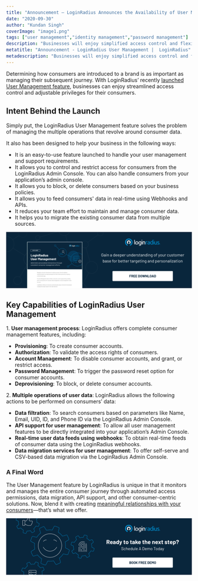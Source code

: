 ```yaml
---
title: "Announcement – LoginRadius Announces the Availability of User Management"
date: "2020-09-30"
author: "Kundan Singh"
coverImage: "image1.png"
tags: ["user management","identity management","password management"]
description: "Businesses will enjoy simplified access control and flexible rights for their customers with the newly added User Management functionality of LoginRadius."
metatitle: "Announcement - LoginRadius User Management |  LoginRadius"
metadescription: "Businesses will enjoy simplified access control and flexible rights for their customers with the newly added User Management functionality of LoginRadius."
---
```



Determining how consumers are introduced to a brand is as important as managing their subsequent journey. With LoginRadius’ recently [launched User Management feature](https://www.loginradius.com/user-management/), businesses can enjoy streamlined access control and adjustable privileges for their consumers. 

## Intent Behind the Launch

Simply put, the LoginRadius User Management feature solves the problem of managing the multiple operations that revolve around consumer data. 

It also has been designed to help your business in the following ways: 

- It is an easy-to-use feature launched to handle your user management and support requirements.
- It allows you to control and restrict access for consumers from the LoginRadius Admin Console. You can also handle consumers from your application’s admin console.
- It allows you to block, or delete consumers based on your business policies. 
- It allows you to feed consumers' data in real-time using Webhooks and APIs.
- It reduces your team effort to maintain and manage consumer data.
- It helps you to migrate the existing consumer data from multiple sources.

[![loginradius user management datasheet](DS-LoginRadius-User-Management.png)](https://www.loginradius.com/resource/loginradius-ciam-user-management/)

## Key Capabilities of LoginRadius User Management

1\. **User management process**: LoginRadius offers complete consumer management features, including: 

- **Provisioning**: To create consumer accounts.
- **Authorization**: To validate the access rights of consumers.
- **Account Management**: To disable consumer accounts, and grant, or restrict access.
- **Password Management**: To trigger the password reset option for consumer accounts.
- **Deprovisioning**: To block, or delete consumer accounts.

2\. **Multiple operations of user data**: LoginRadius allows the following actions to be performed on consumers’ data:

- **Data filtration**: To search consumers based on parameters like Name, Email, UID, ID, and Phone ID via the LoginRadius Admin Console.
- **API support for user management**: To allow all user management features to be directly integrated into your application’s Admin Console.
- **Real-time user data feeds using webhooks**: To obtain real-time feeds of consumer data using the LoginRadius webhooks.
- **Data migration services for user management**: To offer self-serve and CSV-based data migration via the LoginRadius Admin Console.

### A Final Word

The User Management feature by LoginRadius is unique in that it monitors and manages the entire consumer journey through automated access permissions, data migration, API support, and other consumer-centric solutions. Now, blend it with creating [meaningful relationships with your consumers](https://www.loginradius.com/customer-experience-solutions/)—that’s what we offer. 

[![Book-a-demo-loginradius](../../assets/book-a-demo-loginradius.png)](https://www.loginradius.com/contact-us?utm_source=blog&utm_medium=web&utm_campaign=loginradius-announces-user-management)
